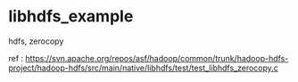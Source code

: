 # libhdfs_example

hdfs, zerocopy

ref : https://svn.apache.org/repos/asf/hadoop/common/trunk/hadoop-hdfs-project/hadoop-hdfs/src/main/native/libhdfs/test/test_libhdfs_zerocopy.c

